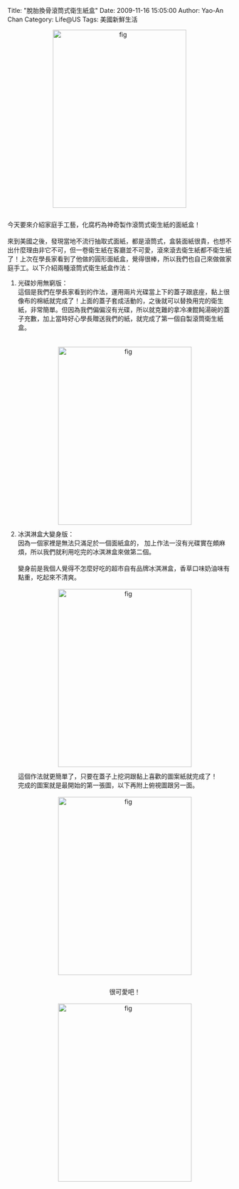 Title: "脫胎換骨滾筒式衛生紙盒"
Date: 2009-11-16 15:05:00
Author: Yao-An Chan
Category: Life@US
Tags: 美國新鮮生活


<div class='post'>
<a href="http://4.bp.blogspot.com/_mvtDPM7iODU/SwHcTRJLQrI/AAAAAAAAE70/fvBmvqqkK6w/s1600/DSC00621.JPG"><img alt="fig" border="0" id="BLOGGER_PHOTO_ID_5404843251398820530" src="http://4.bp.blogspot.com/_mvtDPM7iODU/SwHcTRJLQrI/AAAAAAAAE70/fvBmvqqkK6w/s400/DSC00621.JPG" style="cursor: pointer; display: block; height: 400px; margin: 0px auto 10px; text-align: center; width: 300px;" /></a><br />今天要來介紹家庭手工藝，化腐朽為神奇製作滾筒式衛生紙的面紙盒！<br /><br />來到美國之後，發現當地不流行抽取式面紙，都是滾筒式，盒裝面紙很貴，也想不出什麼理由非它不可，但一卷衛生紙在客廳並不可愛，滾來滾去衛生紙都不衛生紙了！上次在學長家看到了他做的圓形面紙盒，覺得很棒，所以我們也自己來做做家庭手工。以下介紹兩種滾筒式衛生紙盒作法：<br /><ol><li>光碟妙用無窮版：<br />這個是我們在學長家看到的作法，運用兩片光碟當上下的蓋子跟底座，黏上很像布的棉紙就完成了！上面的蓋子套成活動的，之後就可以替換用完的衛生紙，非常簡單。但因為我們偏偏沒有光碟，所以就克難的拿冷凍餛飩湯碗的蓋子充數，加上當時好心學長贈送我們的紙，就完成了第一個自製滾筒衛生紙盒。<br /><br /><br /><a href="http://4.bp.blogspot.com/_mvtDPM7iODU/SwHfYODssGI/AAAAAAAAE78/xbFRMheEnCg/s1600/DSC00622.JPG"><img alt="fig" border="0" id="BLOGGER_PHOTO_ID_5404846635004768354" src="http://4.bp.blogspot.com/_mvtDPM7iODU/SwHfYODssGI/AAAAAAAAE78/xbFRMheEnCg/s400/DSC00622.JPG" style="cursor: pointer; display: block; height: 400px; margin: 0px auto 10px; text-align: center; width: 300px;" /></a></li><li>冰淇淋盒大變身版：<br />因為一個家裡是無法只滿足於一個面紙盒的， 加上作法一沒有光碟實在頗麻煩，所以我們就利用吃完的冰淇淋盒來做第二個。<br /><br />變身前是我個人覺得不怎麼好吃的超市自有品牌冰淇淋盒，香草口味奶油味有點重，吃起來不清爽。<br /><br /><a href="http://3.bp.blogspot.com/_mvtDPM7iODU/SwHhr1c0RII/AAAAAAAAE8E/JNMDkUdIFyM/s1600/DSC00618.JPG"><img alt="fig" border="0" id="BLOGGER_PHOTO_ID_5404849171019875458" src="http://3.bp.blogspot.com/_mvtDPM7iODU/SwHhr1c0RII/AAAAAAAAE8E/JNMDkUdIFyM/s400/DSC00618.JPG" style="cursor: pointer; display: block; height: 400px; margin: 0px auto 10px; text-align: center; width: 300px;" /></a>這個作法就更簡單了，只要在蓋子上挖洞跟黏上喜歡的圖案紙就完成了！<br />完成的圖案就是最開始的第一張圖，以下再附上俯視圖跟另一面。<br /><br /><div style="text-align: center;"><a href="http://3.bp.blogspot.com/_mvtDPM7iODU/SwHjAGc3LTI/AAAAAAAAE8U/Xrkk09TGD0s/s1600/DSC00619.JPG"><img alt="fig" border="0" id="BLOGGER_PHOTO_ID_5404850618692480306" src="http://3.bp.blogspot.com/_mvtDPM7iODU/SwHjAGc3LTI/AAAAAAAAE8U/Xrkk09TGD0s/s400/DSC00619.JPG" style="cursor: pointer; display: block; height: 400px; margin: 0px auto 10px; text-align: center; width: 300px;" /></a><br />很可愛吧！<br /><br /></div></li><a href="http://2.bp.blogspot.com/_mvtDPM7iODU/SwHi_vIcBJI/AAAAAAAAE8M/2Is_DpJ84ac/s1600/DSC00620.JPG"><img alt="fig" border="0" id="BLOGGER_PHOTO_ID_5404850612432798866" src="http://2.bp.blogspot.com/_mvtDPM7iODU/SwHi_vIcBJI/AAAAAAAAE8M/2Is_DpJ84ac/s400/DSC00620.JPG" style="cursor: pointer; display: block; height: 400px; margin: 0px auto 10px; text-align: center; width: 300px;" /></a></ol></div>
